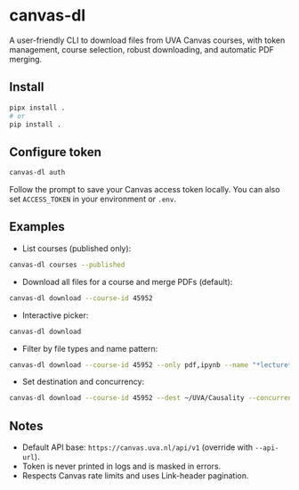 # canvas-dl

A user-friendly CLI to download files from UVA Canvas courses, with token management, course selection, robust downloading, and automatic PDF merging.

## Install

```bash
pipx install .
# or
pip install .
```

## Configure token

```bash
canvas-dl auth
```

Follow the prompt to save your Canvas access token locally. You can also set `ACCESS_TOKEN` in your environment or `.env`.

## Examples

- List courses (published only):

```bash
canvas-dl courses --published
```

- Download all files for a course and merge PDFs (default):

```bash
canvas-dl download --course-id 45952
```

- Interactive picker:

```bash
canvas-dl download
```

- Filter by file types and name pattern:

```bash
canvas-dl download --course-id 45952 --only pdf,ipynb --name "*lecture*" --no-merge
```

- Set destination and concurrency:

```bash
canvas-dl download --course-id 45952 --dest ~/UVA/Causality --concurrency 4
```

## Notes

- Default API base: `https://canvas.uva.nl/api/v1` (override with `--api-url`).
- Token is never printed in logs and is masked in errors.
- Respects Canvas rate limits and uses Link-header pagination.
